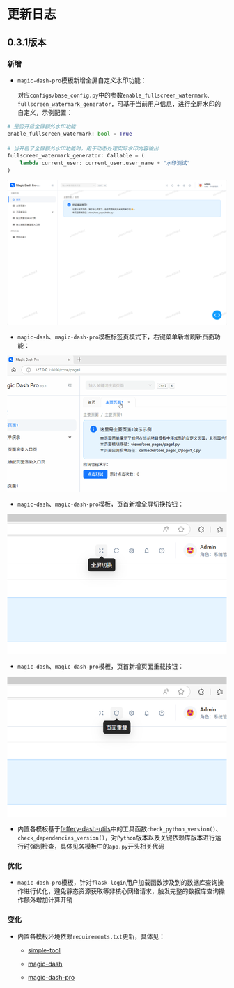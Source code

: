 # 更新日志

## 0.3.1版本

### 新增

- `magic-dash-pro`模板新增全屏自定义水印功能：

  对应`configs/base_config.py`中的参数`enable_fullscreen_watermark`、`fullscreen_watermark_generator`，可基于当前用户信息，进行全屏水印的自定义，示例配置：

```python
# 是否开启全屏额外水印功能
enable_fullscreen_watermark: bool = True

# 当开启了全屏额外水印功能时，用于动态处理实际水印内容输出
fullscreen_watermark_generator: Callable = (
    lambda current_user: current_user.user_name + "水印测试"
)
```

<p align="center">
    <img src="./imgs/changelog/0.3.1/全屏水印演示.png"></img>
</p>

- `magic-dash`、`magic-dash-pro`模板标签页模式下，右键菜单新增刷新页面功能：

<p align="center">
    <img src="./imgs/changelog/0.3.1/右键菜单刷新页面演示.gif"></img>
</p>

- `magic-dash`、`magic-dash-pro`模板，页首新增全屏切换按钮：

<p align="center">
    <img src="./imgs/changelog/0.3.1/页首全屏切换演示.png"></img>
</p>

- `magic-dash`、`magic-dash-pro`模板，页首新增页面重载按钮：

<p align="center">
    <img src="./imgs/changelog/0.3.1/页首页面重载演示.png"></img>
</p>

- 内置各模板基于[feffery-dash-utils](https://github.com/CNFeffery/feffery-dash-utils)中的工具函数`check_python_version()`、`check_dependencies_version()`，对`Python`版本以及关键依赖库版本进行运行时强制检查，具体见各模板中的`app.py`开头相关代码

### 优化

- `magic-dash-pro`模板，针对`flask-login`用户加载函数涉及到的数据库查询操作进行优化，避免静态资源获取等非核心网络请求，触发完整的数据库查询操作额外增加计算开销

### 变化

- 内置各模板环境依赖`requirements.txt`更新，具体见：

  - [simple-tool](./magic_dash/templates/simple-tool/requirements.txt)

  - [magic-dash](./magic_dash/templates/magic-dash/requirements.txt)

  - [magic-dash-pro](./magic_dash/templates/magic-dash-pro/requirements.txt)
